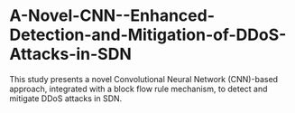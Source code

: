 # A-Novel-CNN--Enhanced-Detection-and-Mitigation-of-DDoS-Attacks-in-SDN
This study presents a novel Convolutional Neural Network (CNN)-based approach, integrated with a block flow rule mechanism, to detect and mitigate DDoS attacks in SDN.
